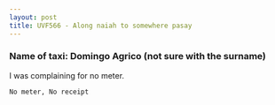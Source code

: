 ```yaml
---
layout: post
title: UVF566 - Along naiah to somewhere pasay
---
```


### Name of taxi: Domingo Agrico (not sure with the surname)

I was complaining for no meter. 

```No meter, No receipt```

